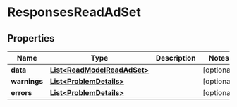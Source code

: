 

# ResponsesReadAdSet

## Properties

Name | Type | Description | Notes
------------ | ------------- | ------------- | -------------
**data** | [**List&lt;ReadModelReadAdSet&gt;**](ReadModelReadAdSet.md) |  |  [optional]
**warnings** | [**List&lt;ProblemDetails&gt;**](ProblemDetails.md) |  |  [optional]
**errors** | [**List&lt;ProblemDetails&gt;**](ProblemDetails.md) |  |  [optional]



